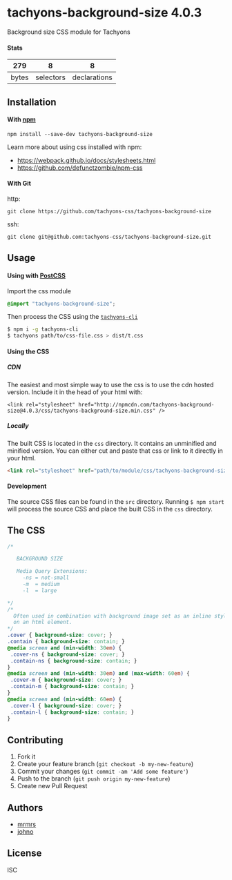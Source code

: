 # tachyons-background-size 4.0.3

Background size CSS module for Tachyons

#### Stats

279 | 8 | 8
---|---|---
bytes | selectors | declarations

## Installation

#### With [npm](https://npmjs.com)

```
npm install --save-dev tachyons-background-size
```

Learn more about using css installed with npm:
* https://webpack.github.io/docs/stylesheets.html
* https://github.com/defunctzombie/npm-css

#### With Git

http:
```
git clone https://github.com/tachyons-css/tachyons-background-size
```

ssh:
```
git clone git@github.com:tachyons-css/tachyons-background-size.git
```

## Usage

#### Using with [PostCSS](https://github.com/postcss/postcss)

Import the css module

```css
@import "tachyons-background-size";
```

Then process the CSS using the [`tachyons-cli`](https://github.com/tachyons-css/tachyons-cli)

```sh
$ npm i -g tachyons-cli
$ tachyons path/to/css-file.css > dist/t.css
```

#### Using the CSS

##### CDN
The easiest and most simple way to use the css is to use the cdn hosted version. Include it in the head of your html with:

```
<link rel="stylesheet" href="http://npmcdn.com/tachyons-background-size@4.0.3/css/tachyons-background-size.min.css" />
```

##### Locally
The built CSS is located in the `css` directory. It contains an unminified and minified version.
You can either cut and paste that css or link to it directly in your html.

```html
<link rel="stylesheet" href="path/to/module/css/tachyons-background-size">
```

#### Development

The source CSS files can be found in the `src` directory.
Running `$ npm start` will process the source CSS and place the built CSS in the `css` directory.

## The CSS

```css
/*

   BACKGROUND SIZE

   Media Query Extensions:
     -ns = not-small
     -m  = medium
     -l  = large

*/
/*
  Often used in combination with background image set as an inline style
  on an html element.
*/
.cover { background-size: cover; }
.contain { background-size: contain; }
@media screen and (min-width: 30em) {
 .cover-ns { background-size: cover; }
 .contain-ns { background-size: contain; }
}
@media screen and (min-width: 30em) and (max-width: 60em) {
 .cover-m { background-size: cover; }
 .contain-m { background-size: contain; }
}
@media screen and (min-width: 60em) {
 .cover-l { background-size: cover; }
 .contain-l { background-size: contain; }
}
```

## Contributing

1. Fork it
2. Create your feature branch (`git checkout -b my-new-feature`)
3. Commit your changes (`git commit -am 'Add some feature'`)
4. Push to the branch (`git push origin my-new-feature`)
5. Create new Pull Request

## Authors

* [mrmrs](http://mrmrs.io)
* [johno](http://johnotander.com)

## License

ISC

